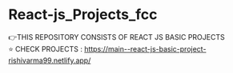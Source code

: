 # React-js_Projects_fcc
👉THIS REPOSITORY CONSISTS OF REACT JS BASIC PROJECTS
<br/>⭐ CHECK PROJECTS : https://main--react-js-basic-project-rishivarma99.netlify.app/

